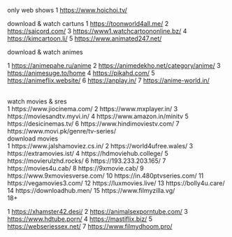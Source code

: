only web shows
1 https://www.hoichoi.tv/


download & watch cartuns
1 https://toonworld4all.me/
2 https://saicord.com/
3 https://www1.watchcartoononline.bz/
4 https://kimcartoon.li/
5 https://www.animated247.net/



download & watch animes
<br>

1 https://animepahe.ru/anime
2 https://animedekho.net/category/anime/
3 https://animesuge.to/home
4 https://pikahd.com/
5 https://animeflix.website/
6 https://anplay.in/
7 https://anime-world.in/



<br>
watch movies & sres
<br>
1 https://www.jiocinema.com/
2 https://www.mxplayer.in/
3 https://moviesandtv.myvi.in/
4 https://www.amazon.in/minitv
5 https://desicinemas.tv/
6 https://www.hindimoviestv.com/
7 https://www.movi.pk/genre/tv-series/

<br>
download movies
<br>
1 https://www.jalshamoviez.cs.in/
2 https://world4ufree.wales/
3 https://extramovies.ist/
4 https://hdmoviehub.college/
5 https://movierulzhd.rocks/
6 https://193.233.203.165/
7 https://movies4u.cab/
8 https://9xmovie.cab/
9 https://www.9xmoviesverse.com/
10 https://in.480ptvseries.com/
11 https://vegamovies3.com/
12 https://luxmovies.live/
13 https://bolly4u.care/
14 https://downloadhub.men/
15 https://www.filmyzilla.vg/

<br>
18+
<br>

1 https://xhamster42.desi/
2 https://animalsexporntube.com/
3  https://www.hdtube.porn/
4 https://mastiflix.biz/
5 https://webseriessex.net/
7 https://www.filmydhoom.pro/
